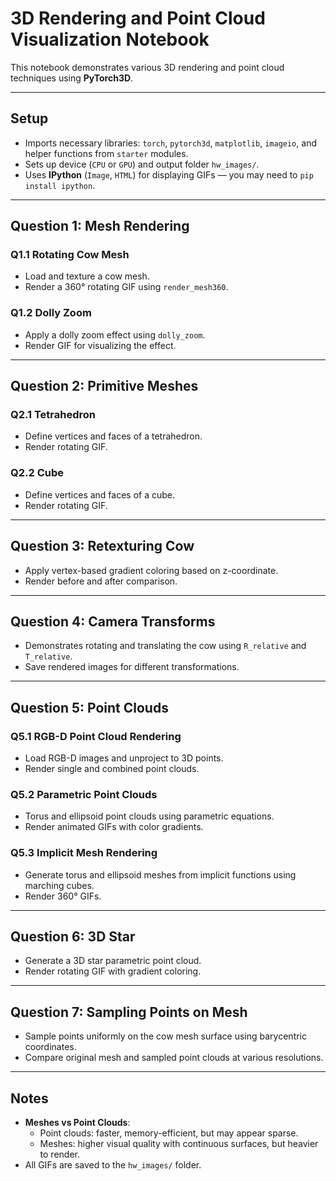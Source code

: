 # 3D Rendering and Point Cloud Visualization Notebook

This notebook demonstrates various 3D rendering and point cloud techniques using **PyTorch3D**.

---

## Setup
- Imports necessary libraries: `torch`, `pytorch3d`, `matplotlib`, `imageio`, and helper functions from `starter` modules.
- Sets up device (`CPU` or `GPU`) and output folder `hw_images/`.
- Uses **IPython** (`Image`, `HTML`) for displaying GIFs — you may need to `pip install ipython`.
---

## Question 1: Mesh Rendering

### Q1.1 Rotating Cow Mesh
- Load and texture a cow mesh.
- Render a 360° rotating GIF using `render_mesh360`.

### Q1.2 Dolly Zoom
- Apply a dolly zoom effect using `dolly_zoom`.
- Render GIF for visualizing the effect.

---

## Question 2: Primitive Meshes

### Q2.1 Tetrahedron
- Define vertices and faces of a tetrahedron.
- Render rotating GIF.

### Q2.2 Cube
- Define vertices and faces of a cube.
- Render rotating GIF.

---

## Question 3: Retexturing Cow
- Apply vertex-based gradient coloring based on z-coordinate.
- Render before and after comparison.

---

## Question 4: Camera Transforms
- Demonstrates rotating and translating the cow using `R_relative` and `T_relative`.
- Save rendered images for different transformations.

---

## Question 5: Point Clouds

### Q5.1 RGB-D Point Cloud Rendering
- Load RGB-D images and unproject to 3D points.
- Render single and combined point clouds.

### Q5.2 Parametric Point Clouds
- Torus and ellipsoid point clouds using parametric equations.
- Render animated GIFs with color gradients.

### Q5.3 Implicit Mesh Rendering
- Generate torus and ellipsoid meshes from implicit functions using marching cubes.
- Render 360° GIFs.

---

## Question 6: 3D Star
- Generate a 3D star parametric point cloud.
- Render rotating GIF with gradient coloring.

---

## Question 7: Sampling Points on Mesh
- Sample points uniformly on the cow mesh surface using barycentric coordinates.
- Compare original mesh and sampled point clouds at various resolutions.

---

## Notes
- **Meshes vs Point Clouds**:  
  - Point clouds: faster, memory-efficient, but may appear sparse.  
  - Meshes: higher visual quality with continuous surfaces, but heavier to render.
- All GIFs are saved to the `hw_images/` folder.
